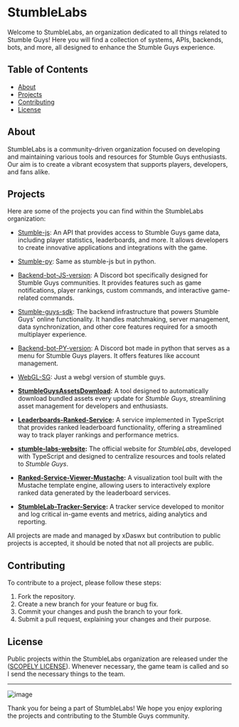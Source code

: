 # StumbleLabs

Welcome to StumbleLabs, an organization dedicated to all things related to Stumble Guys! Here you will find a collection of systems, APIs, backends, bots, and more, all designed to enhance the Stumble Guys experience.

## Table of Contents

- [About](#about)
- [Projects](#projects)
- [Contributing](#contributing)
- [License](#license)

## About

StumbleLabs is a community-driven organization focused on developing and maintaining various tools and resources for Stumble Guys enthusiasts. Our aim is to create a vibrant ecosystem that supports players, developers, and fans alike.

## Projects

Here are some of the projects you can find within the StumbleLabs organization:
- [Stumble-js](https://github.com/StumbleLabs/stumble-js): An API that provides access to Stumble Guys game data, including player statistics, leaderboards, and more. It allows developers to create innovative applications and integrations with the game.

- [Stumble-py](https://github.com/StumbleLabs/stumble-py): Same as stumble-js but in python.

- [Backend-bot-JS-version](https://github.com/StumbleLabs/Backend-dcbot-js): A Discord bot specifically designed for Stumble Guys communities. It provides features such as game notifications, player rankings, custom commands, and interactive game-related commands.

- [Stumble-guys-sdk](https://github.com/StumbleLabs/stumble-guys-sdk): The backend infrastructure that powers Stumble Guys' online functionality. It handles matchmaking, server management, data synchronization, and other core features required for a smooth multiplayer experience.

- [Backend-bot-PY-version](https://github.com/StumbleLabs/Backend-dcbot-py): A Discord bot made in python that serves as a menu for Stumble Guys players. It offers features like account management.

- [WebGL-SG](https://github.com/StumbleLabs/WebGL-Unity-WebSERVER): Just a webgl version of stumble guys.

- **[StumbleGuysAssetsDownload](https://github.com/StumbleLabs/StumbleGuysAssetsDownload):** A tool designed to automatically download bundled assets every update for *Stumble Guys*, streamlining asset management for developers and enthusiasts.

- **[Leaderboards-Ranked-Service](https://github.com/StumbleLabs/Leaderboards-Ranked-Service):** A service implemented in TypeScript that provides ranked leaderboard functionality, offering a streamlined way to track player rankings and performance metrics.

- **[stumble-labs-website](https://github.com/StumbleLabs/stumble-labs-website):** The official website for *StumbleLabs*, developed with TypeScript and designed to centralize resources and tools related to *Stumble Guys*.

- **[Ranked-Service-Viewer-Mustache](https://github.com/StumbleLabs/Ranked-Service-Viewer-Mustache):** A visualization tool built with the Mustache template engine, allowing users to interactively explore ranked data generated by the leaderboard services.

- **[StumbleLab-Tracker-Service](https://github.com/StumbleLabs/StumbleLab-Tracker-Service):** A tracker service developed to monitor and log critical in-game events and metrics, aiding analytics and reporting.


All projects are made and managed by xDaswx but contribution to public projects is accepted, it should be noted that not all projects are public.




## Contributing

To contribute to a project, please follow these steps:

1. Fork the repository.
2. Create a new branch for your feature or bug fix.
3. Commit your changes and push the branch to your fork.
4. Submit a pull request, explaining your changes and their purpose.

## License

Public projects within the StumbleLabs organization are released under the ([SCOPELY LICENSE](https://www.scopely.com/en/legal?id=tos&langSection=en#section-2)).
Whenever necessary, the game team is called and so I send the necessary things to the team.

---
![image](https://github.com/user-attachments/assets/30c34d5f-1975-4e52-8bde-bc29704cf9cc)

Thank you for being a part of StumbleLabs! We hope you enjoy exploring the projects and contributing to the Stumble Guys community.
